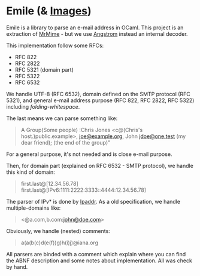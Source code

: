 Emile (& [Images](https://youtube.com/watch?v=S70NaQqAfaw))
============================================================

Emile is a library to parse an e-mail address in OCaml. This project is an
extraction of [MrMime](https://github.com/oklm-wsh/MrMime.git) - but we use
[Angstrom](https://github.com/inhabitedtype/angstrom.git) instead an internal
decoder.

This implementation follow some RFCs:
- RFC 822
- RFC 2822
- RFC 5321 (domain part)
- RFC 5322
- RFC 6532

We handle UTF-8 (RFC 6532), domain defined on the SMTP protocol (RFC 5321), and
general e-mail address purpose (RFC 822, RFC 2822, RFC 5322) including
_folding-whitespace_.

The last means we can parse something like:

> A Group(Some people)
>    :Chris Jones <c@(Chris's host.)public.example>,
>      joe@example.org,
>  John <jdoe@one.test> (my dear friend); (the end of the group)"

For a general purpose, it's not needed and is close e-mail purpose.

Then, for domain part (explained on RFC 6532 - SMTP protocol), we handle this
kind of domain:

> first.last@[12.34.56.78]
> first.last@[IPv6:1111:2222:3333::4444:12.34.56.78]

The parser of IPv* is done by [Ipaddr](https://github.com/mirage/ipaddr.git).
As a old specification, we handle multiple-domains like:

> <@a.com,b.com:john@doe.com>

Obviously, we handle (nested) comments:

> a(a(b(c)d(e(f))g)h(i)j)@iana.org

All parsers are binded with a comment which explain where you can find the ABNF
description and some notes about implementation. All was check by hand.
